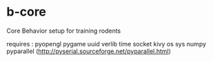 b-core
======

Core Behavior setup for training rodents

requires :
pyopengl
pygame
uuid
verlib
time
socket
kivy
os
sys
numpy
pyparallel (http://pyserial.sourceforge.net/pyparallel.html)